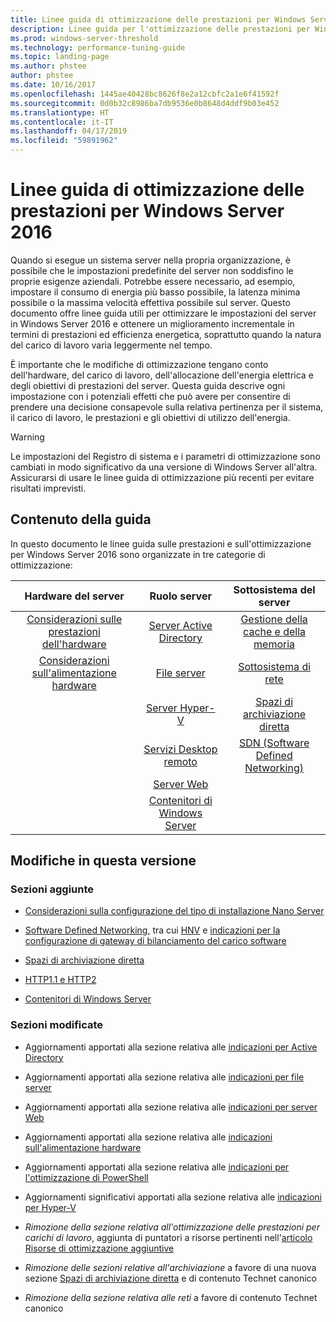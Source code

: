 ```yaml
---
title: Linee guida di ottimizzazione delle prestazioni per Windows Server 2016
description: Linee guida per l'ottimizzazione delle prestazioni per Windows Server 2016
ms.prod: windows-server-threshold
ms.technology: performance-tuning-guide
ms.topic: landing-page
ms.author: phstee
author: phstee
ms.date: 10/16/2017
ms.openlocfilehash: 1445ae40428bc8626f8e2a12cbfc2a1e6f41592f
ms.sourcegitcommit: 0d0b32c8986ba7db9536e0b8648d4ddf9b03e452
ms.translationtype: HT
ms.contentlocale: it-IT
ms.lasthandoff: 04/17/2019
ms.locfileid: "59891962"
---
```

# <a name="performance-tuning-guidelines-for-windows-server-2016"></a>Linee guida di ottimizzazione delle prestazioni per Windows Server 2016

Quando si esegue un sistema server nella propria organizzazione, è possibile che le impostazioni predefinite del server non soddisfino le proprie esigenze aziendali. Potrebbe essere necessario, ad esempio, impostare il consumo di energia più basso possibile, la latenza minima possibile o la massima velocità effettiva possibile sul server. Questo documento offre linee guida utili per ottimizzare le impostazioni del server in Windows Server 2016 e ottenere un miglioramento incrementale in termini di prestazioni ed efficienza energetica, soprattutto quando la natura del carico di lavoro varia leggermente nel tempo.

È importante che le modifiche di ottimizzazione tengano conto dell'hardware, del carico di lavoro, dell'allocazione dell'energia elettrica e degli obiettivi di prestazioni del server. Questa guida descrive ogni impostazione con i potenziali effetti che può avere per consentire di prendere una decisione consapevole sulla relativa pertinenza per il sistema, il carico di lavoro, le prestazioni e gli obiettivi di utilizzo dell'energia.

> [!warning]
> Le impostazioni del Registro di sistema e i parametri di ottimizzazione sono cambiati in modo significativo da una versione di Windows Server all'altra. Assicurarsi di usare le linee guida di ottimizzazione più recenti per evitare risultati imprevisti.

## <a name="in-this-guide"></a>Contenuto della guida
In questo documento le linee guida sulle prestazioni e sull'ottimizzazione per Windows Server 2016 sono organizzate in tre categorie di ottimizzazione:

|Hardware del server | Ruolo server | Sottosistema del server |
|:---:|:---:|:---:|
|[Considerazioni sulle prestazioni dell'hardware](hardware/index.md) |[Server Active Directory](role/active-directory-server/index.md) |[Gestione della cache e della memoria](subsystem/cache-memory-management/index.md)|
|[Considerazioni sull'alimentazione hardware](hardware/power.md)|[File server](role/file-server/index.md)|[Sottosistema di rete](../../networking/technologies/network-subsystem/net-sub-performance-top.md)|
||[Server Hyper-V](role/hyper-v-server/index.md)|[Spazi di archiviazione diretta](subsystem/storage-spaces-direct/index.md)|
||[Servizi Desktop remoto](role/remote-desktop/session-hosts.md)|[SDN (Software Defined Networking)](subsystem/software-defined-networking/index.md)|
||[Server Web](role/web-server/index.md)||
||[Contenitori di Windows Server](role/windows-server-container/index.md)||


## <a name="changes-in-this-version"></a>Modifiche in questa versione

### <a name="sections-added"></a>Sezioni aggiunte
- [Considerazioni sulla configurazione del tipo di installazione Nano Server](../../get-started/getting-started-with-nano-server.md)


- [Software Defined Networking](subsystem/software-defined-networking/index.md), tra cui [HNV](subsystem/software-defined-networking/hnv-gateway-performance.md) e [indicazioni per la configurazione di gateway di bilanciamento del carico software](subsystem/software-defined-networking/slb-gateway-performance.md)

- [Spazi di archiviazione diretta](subsystem/storage-spaces-direct/index.md)

- [HTTP1.1 e HTTP2](role/web-server/http-performance.md)

- [Contenitori di Windows Server](role/windows-server-container/index.md)

### <a name="sections-changed"></a>Sezioni modificate

- Aggiornamenti apportati alla sezione relativa alle [indicazioni per Active Directory](role/active-directory-server/index.md)

- Aggiornamenti apportati alla sezione relativa alle [indicazioni per file server](role/file-server/index.md)

- Aggiornamenti apportati alla sezione relativa alle [indicazioni per server Web](role/web-server/index.md)

- Aggiornamenti apportati alla sezione relativa alle [indicazioni sull'alimentazione hardware](hardware/power.md)

- Aggiornamenti apportati alla sezione relativa alle [indicazioni per l'ottimizzazione di PowerShell](powershell/index.md)

- Aggiornamenti significativi apportati alla sezione relativa alle [indicazioni per Hyper-V](role/hyper-v-server/index.md)

- *Rimozione della sezione relativa all'ottimizzazione delle prestazioni per carichi di lavoro*, aggiunta di puntatori a risorse pertinenti nell'[articolo Risorse di ottimizzazione aggiuntive](additional-resources.md)

- *Rimozione delle sezioni relative all'archiviazione* a favore di una nuova sezione [Spazi di archiviazione diretta](subsystem/storage-spaces-direct/index.md) e di contenuto Technet canonico

- *Rimozione della sezione relativa alle reti* a favore di contenuto Technet canonico  
